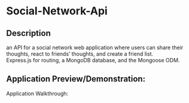 # Social-Network-Api

## Description
an API for a social network web application where users can share their thoughts, react to friends’ thoughts, and create a friend list. <br/>
Express.js for routing, a MongoDB database, and the Mongoose ODM. 

## Application Preview/Demonstration:
Application Walkthrough:
